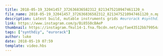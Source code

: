```yaml
---
title: 2018-05-19_32041457_372636836582312_8213475210947461120_n
file_name: 2018-05-19_32041457_372636836582312_8213475210947461120_n.mp4
description: Latest build, mutable instruments grids #eurorack #synthdiy
link: https://www.instagram.com/p/Bi85S0cBAeP
thumbnail: https://instagram.fkul14-1.fna.fbcdn.net/vp/fae43512bb79954a8071460e93763d24/5B73D5EF/t51.2885-15/sh0.08/e35/s640x640/31941468_844191642440019_4011946616394088448_n.jpg?ig_cache_key=MTc4MjU1MTUzNDQzODE4ODk0Mw%3D%3D.2
tags: ["synthdiy", "eurorack"]
author: luke
date: 2018-05-19 07:59
template: video.hbs
---
```

